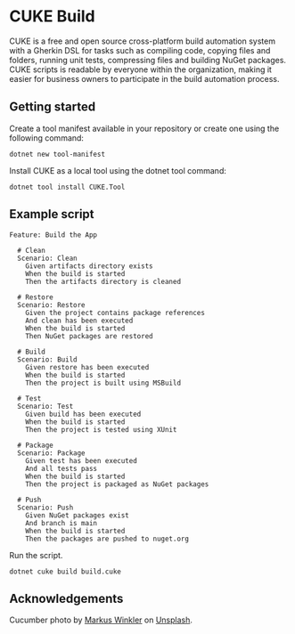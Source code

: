 # CUKE Build

CUKE is a free and open source cross-platform build automation system with a Gherkin DSL for tasks such as compiling code, copying files and folders, running unit tests, compressing files and building NuGet packages. CUKE scripts is readable by everyone within the organization, making it easier for business owners to participate in the build automation process.

## Getting started

Create a tool manifest available in your repository or create one using the following command:

```dotnetcli
dotnet new tool-manifest
```

Install CUKE as a local tool using the dotnet tool command:

```dotnetcli
dotnet tool install CUKE.Tool
```

## Example script

```gherkin
Feature: Build the App

  # Clean
  Scenario: Clean
    Given artifacts directory exists
    When the build is started
    Then the artifacts directory is cleaned

  # Restore
  Scenario: Restore
    Given the project contains package references
    And clean has been executed
    When the build is started
    Then NuGet packages are restored

  # Build
  Scenario: Build
    Given restore has been executed
    When the build is started
    Then the project is built using MSBuild

  # Test
  Scenario: Test
    Given build has been executed
    When the build is started
    Then the project is tested using XUnit

  # Package
  Scenario: Package
    Given test has been executed
    And all tests pass
    When the build is started
    Then the project is packaged as NuGet packages

  # Push
  Scenario: Push
    Given NuGet packages exist
    And branch is main
    When the build is started
    Then the packages are pushed to nuget.org
```

Run the script.

```dotnetcli
dotnet cuke build build.cuke
```

## Acknowledgements

Cucumber photo by [Markus Winkler](https://unsplash.com/@markuswinkler?utm_source=unsplash&utm_medium=referral&utm_content=creditCopyText) on [Unsplash](https://unsplash.com/s/photos/cucumber?utm_source=unsplash&utm_medium=referral&utm_content=creditCopyText).

